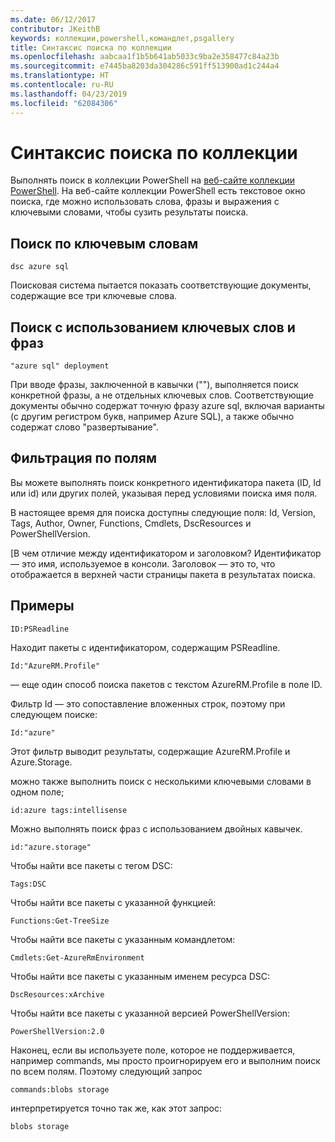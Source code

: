 ```yaml
---
ms.date: 06/12/2017
contributor: JKeithB
keywords: коллекции,powershell,командлет,psgallery
title: Синтаксис поиска по коллекции
ms.openlocfilehash: aabcaa1f1b5b641ab5033c9ba2e358477c84a23b
ms.sourcegitcommit: e7445ba8203da304286c591ff513900ad1c244a4
ms.translationtype: HT
ms.contentlocale: ru-RU
ms.lasthandoff: 04/23/2019
ms.locfileid: "62084306"
---
```

# <a name="gallery-search-syntax"></a>Синтаксис поиска по коллекции

Выполнять поиск в коллекции PowerShell на [веб-сайте коллекции PowerShell](https://www.powershellgallery.com/).
На веб-сайте коллекции PowerShell есть текстовое окно поиска, где можно использовать слова, фразы и выражения с ключевыми словами, чтобы сузить результаты поиска.

## <a name="search-by-keywords"></a>Поиск по ключевым словам

    dsc azure sql

Поисковая система пытается показать соответствующие документы, содержащие все три ключевые слова.

## <a name="search-using-phrases-and-keywords"></a>Поиск с использованием ключевых слов и фраз

    "azure sql" deployment

При вводе фразы, заключенной в кавычки (""), выполняется поиск конкретной фразы, а не отдельных ключевых слов.
Соответствующие документы обычно содержат точную фразу azure sql, включая варианты (с другим регистром букв, например Azure SQL), а также обычно содержат слово "развертывание".

## <a name="filtering-on-fields"></a>Фильтрация по полям

Вы можете выполнять поиск конкретного идентификатора пакета (ID, Id или id) или других полей, указывая перед условиями поиска имя поля.

В настоящее время для поиска доступны следующие поля: Id, Version, Tags, Author, Owner, Functions, Cmdlets, DscResources и PowerShellVersion.

[В чем отличие между идентификатором и заголовком? Идентификатор — это имя, используемое в консоли. Заголовок — это то, что отображается в верхней части страницы пакета в результатах поиска.

## <a name="examples"></a>Примеры

    ID:PSReadline
    
Находит пакеты с идентификатором, содержащим PSReadline.

    Id:"AzureRM.Profile"

— еще один способ поиска пакетов с текстом AzureRM.Profile в поле ID.

Фильтр Id — это сопоставление вложенных строк, поэтому при следующем поиске:

    Id:"azure"

Этот фильтр выводит результаты, содержащие AzureRM.Profile и Azure.Storage.

можно также выполнить поиск с несколькими ключевыми словами в одном поле; 

    id:azure tags:intellisense

Можно выполнять поиск фраз с использованием двойных кавычек.

    id:"azure.storage"

Чтобы найти все пакеты с тегом DSC:

    Tags:DSC

Чтобы найти все пакеты с указанной функцией:

    Functions:Get-TreeSize

Чтобы найти все пакеты с указанным командлетом:

    Cmdlets:Get-AzureRmEnvironment

Чтобы найти все пакеты с указанным именем ресурса DSC:

    DscResources:xArchive

Чтобы найти все пакеты с указанной версией PowerShellVersion:

    PowerShellVersion:2.0

Наконец, если вы используете поле, которое не поддерживается, например commands, мы просто проигнорируем его и выполним поиск по всем полям. Поэтому следующий запрос

    commands:blobs storage

интерпретируется точно так же, как этот запрос:

    blobs storage
